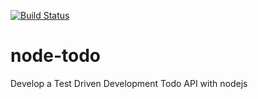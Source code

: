 [![Build Status](https://travis-ci.org/LordRahl90/node-todo.svg)](https://travis-ci.org/https://travis-ci.org/LordRahl90/node-todo)
# node-todo


Develop a Test Driven Development Todo API with nodejs
